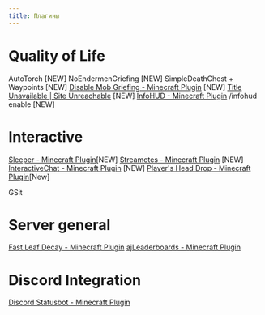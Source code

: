 ```yaml
---
title: Плагины
---
```

# Quality of Life
AutoTorch [NEW]
NoEndermenGriefing [NEW]
SimpleDeathChest + Waypoints [NEW]
[Disable Mob Griefing - Minecraft Plugin](https://modrinth.com/plugin/disable-mob-griefing) [NEW]
[Title Unavailable \| Site Unreachable](https://www.spigotmc.org/resources/silence-mobs.75749/) [NEW]
[InfoHUD - Minecraft Plugin](https://modrinth.com/plugin/info-hud) /infohud enable [NEW]


# Interactive 
[Sleeper - Minecraft Plugin](https://modrinth.com/plugin/sleeper/versions)[NEW]
[Streamotes - Minecraft Plugin](https://modrinth.com/plugin/streamotes/versions) [NEW]
[InteractiveChat - Minecraft Plugin](https://modrinth.com/plugin/interactivechat/versions) [NEW]
[Player's Head Drop - Minecraft Plugin](https://modrinth.com/plugin/head-drop/versions)[New]


GSit

# Server general
[Fast Leaf Decay - Minecraft Plugin](https://modrinth.com/plugin/fast-leaf-decay/versions)
[ajLeaderboards - Minecraft Plugin](https://modrinth.com/plugin/ajleaderboards/versions)

# Discord Integration
[Discord Statusbot - Minecraft Plugin](https://modrinth.com/plugin/discord-statusbot)